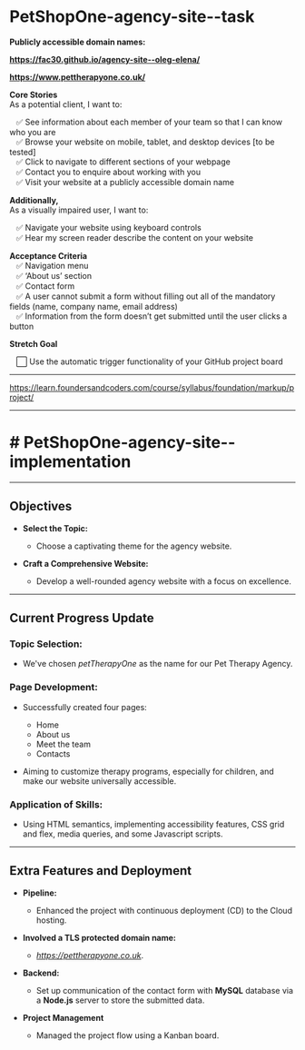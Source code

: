 # PetShopOne-agency-site--task

**Publicly accessible domain names:**<br>

**https://fac30.github.io/agency-site--oleg-elena/**

**https://www.pettherapyone.co.uk/**

**Core Stories**<br>
As a potential client, I want to:<br>

&nbsp;&nbsp;&nbsp;✅ See information about each member of your team so that I can know who you are<br>
&nbsp;&nbsp;&nbsp;✅ Browse your website on mobile, tablet, and desktop devices [to be tested] <br>
&nbsp;&nbsp;&nbsp;✅ Click to navigate to different sections of your webpage<br>
&nbsp;&nbsp;&nbsp;✅ Contact you to enquire about working with you<br>
&nbsp;&nbsp;&nbsp;✅ Visit your website at a publicly accessible domain name

**Additionally,**<br>
As a visually impaired user, I want to:

&nbsp;&nbsp;&nbsp;✅ Navigate your website using keyboard controls <br>
&nbsp;&nbsp;&nbsp;✅ Hear my screen reader describe the content on your website

**Acceptance Criteria**<br>
&nbsp;&nbsp;&nbsp;✅ Navigation menu<br>
&nbsp;&nbsp;&nbsp;✅ ‘About us’ section<br>
&nbsp;&nbsp;&nbsp;✅ Contact form<br>
&nbsp;&nbsp;&nbsp;✅ A user cannot submit a form without filling out all of the mandatory fields (name, company name, email address)<br>
&nbsp;&nbsp;&nbsp;✅ Information from the form doesn’t get submitted until the user clicks a button<br>

**Stretch Goal**

&nbsp;&nbsp;&nbsp;⬜️ Use the automatic trigger functionality of your GitHub project board<br>

---

https://learn.foundersandcoders.com/course/syllabus/foundation/markup/project/

---

# # PetShopOne-agency-site--implementation 

---

## Objectives

- **Select the Topic:**

  - Choose a captivating theme for the agency website.

- **Craft a Comprehensive Website:**
  - Develop a well-rounded agency website with a focus on excellence.

---

## Current Progress Update

### Topic Selection:

- We've chosen _petTherapyOne_ as the name for our Pet Therapy Agency.

### Page Development:

- Successfully created four pages:

  - Home
  - About us
  - Meet the team
  - Contacts

- Aiming to customize therapy programs, especially for children, and make our website universally accessible.

### Application of Skills:

- Using HTML semantics, implementing accessibility features, CSS grid and flex, media queries, and some Javascript scripts.

---

## Extra Features and Deployment

- **Pipeline:**

  - Enhanced the project with continuous  deployment (CD) to the Cloud hosting.

- **Involved a TLS protected domain name:**
  
  - _https://pettherapyone.co.uk_.

- **Backend:**

  - Set up communication of the contact form with **MySQL** database via a **Node.js** server to store the submitted data.
 
- **Project Management**

  - Managed the project flow using a Kanban board.
